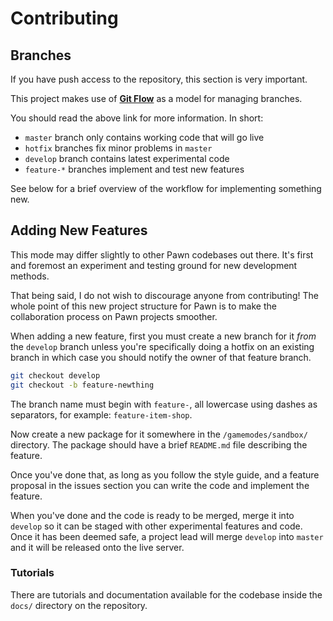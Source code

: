 # Contributing

## Branches

If you have push access to the repository, this section is very important.

This project makes use of
[**Git Flow**](https://nvie.com/posts/a-successful-git-branching-model/) as a
model for managing branches.

You should read the above link for more information. In short:

- `master` branch only contains working code that will go live
- `hotfix` branches fix minor problems in `master`
- `develop` branch contains latest experimental code
- `feature-*` branches implement and test new features

See below for a brief overview of the workflow for implementing something new.

## Adding New Features

This mode may differ slightly to other Pawn codebases out there. It's first and
foremost an experiment and testing ground for new development methods.

That being said, I do not wish to discourage anyone from contributing! The whole
point of this new project structure for Pawn is to make the collaboration
process on Pawn projects smoother.

When adding a new feature, first you must create a new branch for it _from_ the
`develop` branch unless you're specifically doing a hotfix on an existing branch
in which case you should notify the owner of that feature branch.

```bash
git checkout develop
git checkout -b feature-newthing
```

The branch name must begin with `feature-`, all lowercase using dashes as
separators, for example: `feature-item-shop`.

Now create a new package for it somewhere in the `/gamemodes/sandbox/`
directory. The package should have a brief `README.md` file describing the
feature.

Once you've done that, as long as you follow the style guide, and a feature
proposal in the issues section you can write the code and implement the feature.

When you've done and the code is ready to be merged, merge it into `develop` so
it can be staged with other experimental features and code. Once it has been
deemed safe, a project lead will merge `develop` into `master` and it will be
released onto the live server.

### Tutorials

There are tutorials and documentation available for the codebase inside the
`docs/` directory on the repository.
